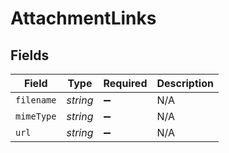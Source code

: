 # AttachmentLinks


## Fields

| Field              | Type               | Required           | Description        |
| ------------------ | ------------------ | ------------------ | ------------------ |
| `filename`         | *string*           | :heavy_minus_sign: | N/A                |
| `mimeType`         | *string*           | :heavy_minus_sign: | N/A                |
| `url`              | *string*           | :heavy_minus_sign: | N/A                |